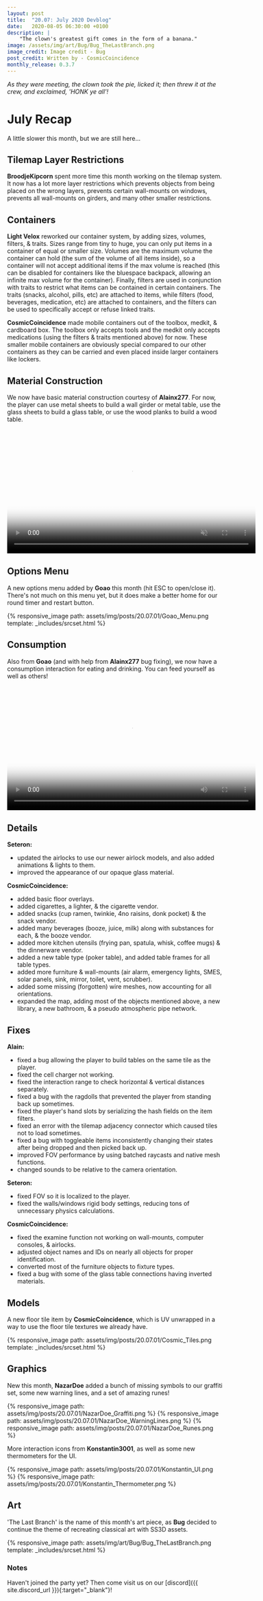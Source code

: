 ```yaml
---
layout: post
title:  "20.07: July 2020 Devblog"
date:   2020-08-05 06:30:00 +0100
description: |
    "The clown's greatest gift comes in the form of a banana."
image: /assets/img/art/Bug/Bug_TheLastBranch.png
image_credit: Image credit - Bug
post_credit: Written by - CosmicCoincidence
monthly_release: 0.3.7
---
```


*As they were meeting, the clown took the pie, licked it; then threw it at the crew, and exclaimed, 'HONK ye all'!*

# July Recap

A little slower this month, but we are still here...

## Tilemap Layer Restrictions

**BroodjeKipcorn** spent more time this month working on the tilemap system. It now has a lot more layer restrictions which prevents objects from being placed on the wrong layers, prevents certain wall-mounts on windows, prevents all wall-mounts on girders, and many other smaller restrictions.

## Containers

**Light Velox** reworked our container system, by adding sizes, volumes, filters, & traits. Sizes range from tiny to huge, you can only put items in a container of equal or smaller size. Volumes are the maximum volume the container can hold (the sum of the volume of all items inside), so a container will not accept additional items if the max volume is reached (this can be disabled for containers like the bluespace backpack, allowing an infinite max volume for the container). Finally, filters are used in conjunction with traits to restrict what items can be contained in certain containers. The traits (snacks, alcohol, pills, etc) are attached to items, while filters (food, beverages, medication, etc) are attached to containers, and the filters can be used to specifically accept or refuse linked traits.

**CosmicCoincidence** made mobile containers out of the toolbox, medkit, & cardboard box. The toolbox only accepts tools and the medkit only accepts medications (using the filters & traits mentioned above) for now. These smaller mobile containers are obviously special compared to our other containers as they can be carried and even placed inside larger containers like lockers.

## Material Construction

We now have basic material construction courtesy of **Alainx277**. For now, the player can use metal sheets to build a wall girder or metal table, use the glass sheets to build a glass table, or use the wood planks to build a wood table.

<video controls muted poster="{{ site.baseurl }}/assets/img/posts/20.07.01/Alain_Construction.png" width="580px">
  <source src="{{ site.baseurl }}/assets/img/posts/20.07.01/Alain_Construction.webm" type="video/webm">
  <source src="{{ site.baseurl }}/assets/img/posts/20.07.01/Alain_Construction.mp4" type="video/mp4">
</video>

## Options Menu

A new options menu added by **Goao** this month (hit ESC to open/close it). There's not much on this menu yet, but it does make a better home for our round timer and restart button.

{% responsive_image path: assets/img/posts/20.07.01/Goao_Menu.png template: _includes/srcset.html %}

## Consumption

Also from **Goao** (and with help from **Alainx277** bug fixing), we now have a consumption interaction for eating and drinking. You can feed yourself as well as others!

<video controls poster="{{ site.baseurl }}/assets/img/posts/20.07.01/Consumption.png" width="580px">
  <source src="{{ site.baseurl }}/assets/img/posts/20.07.01/Consumption.webm" type="video/webm">
  <source src="{{ site.baseurl }}/assets/img/posts/20.07.01/Consumption.mp4" type="video/mp4">
</video>

## Details

**Seteron:**
- updated the airlocks to use our newer airlock models, and also added animations & lights to them.
- improved the appearance of our opaque glass material.

**CosmicCoincidence:**
- added basic floor overlays.
- added cigarettes, a lighter, & the cigarette vendor.
- added snacks (cup ramen, twinkie, 4no raisins, donk pocket) & the snack vendor.
- added many beverages (booze, juice, milk) along with substances for each, & the booze vendor.
- added more kitchen utensils (frying pan, spatula, whisk, coffee mugs) & the dinnerware vendor.
- added a new table type (poker table), and added table frames for all table types.
- added more furniture & wall-mounts (air alarm, emergency lights, SMES, solar panels, sink, mirror, toilet, vent, scrubber).
- added some missing (forgotten) wire meshes, now accounting for all orientations.
- expanded the map, adding most of the objects mentioned above, a new library, a new bathroom, & a pseudo atmospheric pipe network.

## Fixes

**Alain:**
- fixed a bug allowing the player to build tables on the same tile as the player.
- fixed the cell charger not working.
- fixed the interaction range to check horizontal & vertical distances separately.
- fixed a bug with the ragdolls that prevented the player from standing back up sometimes.
- fixed the player's hand slots by serializing the hash fields on the item filters.
- fixed an error with the tilemap adjacency connector which caused tiles not to load sometimes.
- fixed a bug with toggleable items inconsistently changing their states after being dropped and then picked back up.
- improved FOV performance by using batched raycasts and native mesh functions.
- changed sounds to be relative to the camera orientation.

**Seteron:**
- fixed FOV so it is localized to the player.
- fixed the walls/windows rigid body settings, reducing tons of unnecessary physics calculations.

**CosmicCoincidence:**
- fixed the examine function not working on wall-mounts, computer consoles, & airlocks.
- adjusted object names and IDs on nearly all objects for proper identification.
- converted most of the furniture objects to fixture types.
- fixed a bug with some of the glass table connections having inverted materials.

## Models

A new floor tile item by **CosmicCoincidence**, which is UV unwrapped in a way to use the floor tile textures we already have.

{% responsive_image path: assets/img/posts/20.07.01/Cosmic_Tiles.png template: _includes/srcset.html %}

## Graphics

New this month, **NazarDoe** added a bunch of missing symbols to our graffiti set, some new warning lines, and a set of amazing runes!

<div class='horizontal-3' markdown='1'>
  {% responsive_image path: assets/img/posts/20.07.01/NazarDoe_Graffiti.png %}
  {% responsive_image path: assets/img/posts/20.07.01/NazarDoe_WarningLines.png %}
  {% responsive_image path: assets/img/posts/20.07.01/NazarDoe_Runes.png %}
</div>

More interaction icons from **Konstantin3001**, as well as some new thermometers for the UI.

<div class='horizontal-2' markdown='1'>
  {% responsive_image path: assets/img/posts/20.07.01/Konstantin_UI.png %}
  {% responsive_image path: assets/img/posts/20.07.01/Konstantin_Thermometer.png %}
</div>

## Art

'The Last Branch' is the name of this month's art piece, as **Bug** decided to continue the theme of recreating classical art with SS3D assets.

{% responsive_image path: assets/img/art/Bug/Bug_TheLastBranch.png template: _includes/srcset.html %}

### Notes

Haven't joined the party yet? Then come visit us on our [discord]({{ site.discord_url }}){:target="_blank"}!